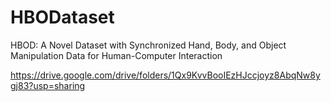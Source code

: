 # HBODataset
HBOD: A Novel Dataset with Synchronized Hand, Body, and Object Manipulation Data for Human-Computer Interaction


https://drive.google.com/drive/folders/1Qx9KvvBooIEzHJccjoyz8AbqNw8ygj83?usp=sharing
